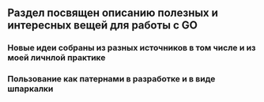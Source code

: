 ## Раздел посвящен описанию полезных и интересных вещей для работы с GO
### Новые идеи собраны из разных источников в том числе и из моей личнлой практике
### Пользование как патернами в разработке и в виде шпаркалки

